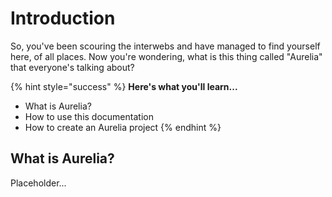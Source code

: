 # Introduction

So, you've been scouring the interwebs and have managed to find yourself here, of all places. Now you're wondering, what is this thing called "Aurelia" that everyone's talking about?

{% hint style="success" %}
**Here's what you'll learn...**

* What is Aurelia?
* How to use this documentation
* How to create an Aurelia project
{% endhint %}

## What is Aurelia?

Placeholder...

